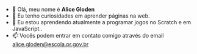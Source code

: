 - 👋 Olá, meu nome é **Alice Gloden**
- 👀 Eu tenho curiosidades em aprender páginas na web.
- 🌱 Eu estou aprendendo atualmente a programar jogos no Scratch e em JavaScript..
- 📫 Vocês podem entrar em contato comigo através do email alice.gloden@escola.pr.gov.br


<!---
AliceGloden/AliceGloden is a ✨ special ✨ repository because its `README.md` (this file) appears on your GitHub profile.
You can click the Preview link to take a look at your changes.
--->
